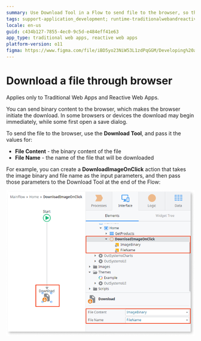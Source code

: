 ```yaml
---
summary: Use Download Tool in a Flow to send file to the browser, so the users can download the file through the browser built-in download feature.
tags: support-application_development; runtime-traditionalwebandreactiveweb;
locale: en-us
guid: c434b127-7855-4ec0-9c5d-e484eff41e63
app_type: traditional web apps, reactive web apps
platform-version: o11
figma: https://www.figma.com/file/iBD5yo23NiW53L1zdPqGGM/Developing%20an%20Application?node-id=443:365
---
```


# Download a file through browser

<div class="info" markdown="1">

Applies only to Traditional Web Apps and Reactive Web Apps.

</div>

You can send binary content to the browser, which makes the browser initiate the download. In some browsers or devices the download may begin immediately, while some first open a save dialog.

To send the file to the browser, use the **Download Tool**, and pass it the values for:

* **File Content** - the binary content of the file
* **File Name** - the name of the file that will be downloaded

For example, you can create a **DownloadImageOnClick** action that takes the image binary and file name as the input parameters, and then pass those parameters to the Download Tool at the end of the Flow:

![Screenshot of Download Tool configuration with fields for File Content and File Name](images/download-binary-example.png "Download Tool Configuration")
